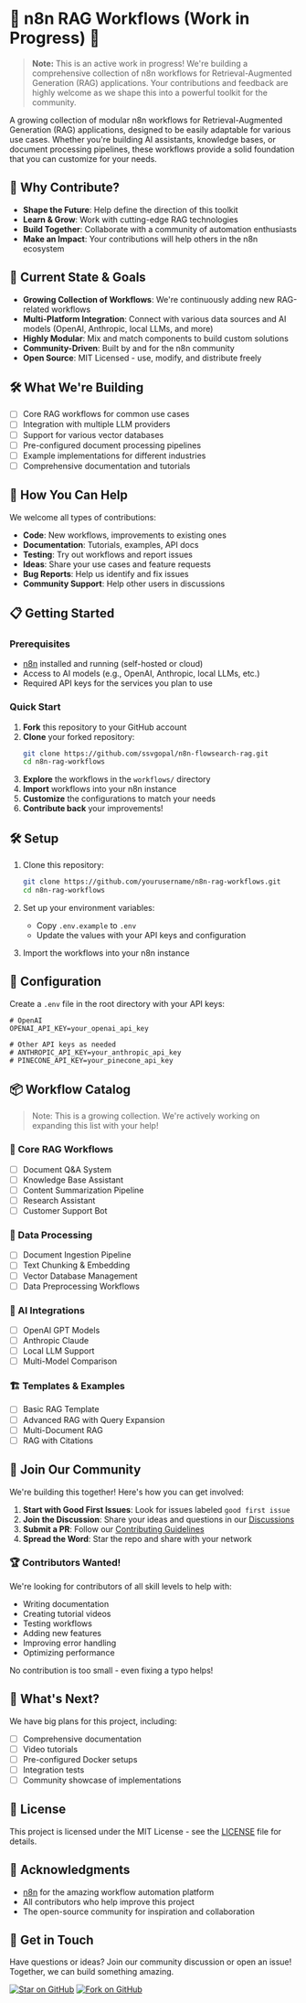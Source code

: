 # 🚧 n8n RAG Workflows (Work in Progress) 🔧

> **Note:** This is an active work in progress! We're building a comprehensive collection of n8n workflows for Retrieval-Augmented Generation (RAG) applications. Your contributions and feedback are highly welcome as we shape this into a powerful toolkit for the community.

A growing collection of modular n8n workflows for Retrieval-Augmented Generation (RAG) applications, designed to be easily adaptable for various use cases. Whether you're building AI assistants, knowledge bases, or document processing pipelines, these workflows provide a solid foundation that you can customize for your needs.

## 🌟 Why Contribute?

- **Shape the Future**: Help define the direction of this toolkit
- **Learn & Grow**: Work with cutting-edge RAG technologies
- **Build Together**: Collaborate with a community of automation enthusiasts
- **Make an Impact**: Your contributions will help others in the n8n ecosystem

## 🚀 Current State & Goals

- **Growing Collection of Workflows**: We're continuously adding new RAG-related workflows
- **Multi-Platform Integration**: Connect with various data sources and AI models (OpenAI, Anthropic, local LLMs, and more)
- **Highly Modular**: Mix and match components to build custom solutions
- **Community-Driven**: Built by and for the n8n community
- **Open Source**: MIT Licensed - use, modify, and distribute freely

## 🛠️ What We're Building

- [ ] Core RAG workflows for common use cases
- [ ] Integration with multiple LLM providers
- [ ] Support for various vector databases
- [ ] Pre-configured document processing pipelines
- [ ] Example implementations for different industries
- [ ] Comprehensive documentation and tutorials

## 🌱 How You Can Help

We welcome all types of contributions:

- **Code**: New workflows, improvements to existing ones
- **Documentation**: Tutorials, examples, API docs
- **Testing**: Try out workflows and report issues
- **Ideas**: Share your use cases and feature requests
- **Bug Reports**: Help us identify and fix issues
- **Community Support**: Help other users in discussions

## 📋 Getting Started

### Prerequisites

- [n8n](https://n8n.io/) installed and running (self-hosted or cloud)
- Access to AI models (e.g., OpenAI, Anthropic, local LLMs, etc.)
- Required API keys for the services you plan to use

### Quick Start

1. **Fork** this repository to your GitHub account
2. **Clone** your forked repository:
   ```bash
   git clone https://github.com/ssvgopal/n8n-flowsearch-rag.git
   cd n8n-rag-workflows
   ```
3. **Explore** the workflows in the `workflows/` directory
4. **Import** workflows into your n8n instance
5. **Customize** the configurations to match your needs
6. **Contribute back** your improvements!

## 🛠️ Setup

1. Clone this repository:
   ```bash
   git clone https://github.com/yourusername/n8n-rag-workflows.git
   cd n8n-rag-workflows
   ```

2. Set up your environment variables:
   - Copy `.env.example` to `.env`
   - Update the values with your API keys and configuration

3. Import the workflows into your n8n instance

## 🔧 Configuration

Create a `.env` file in the root directory with your API keys:

```env
# OpenAI
OPENAI_API_KEY=your_openai_api_key

# Other API keys as needed
# ANTHROPIC_API_KEY=your_anthropic_api_key
# PINECONE_API_KEY=your_pinecone_api_key
```

## 📦 Workflow Catalog

> Note: This is a growing collection. We're actively working on expanding this list with your help!

### 🧠 Core RAG Workflows
- [ ] Document Q&A System
- [ ] Knowledge Base Assistant
- [ ] Content Summarization Pipeline
- [ ] Research Assistant
- [ ] Customer Support Bot

### 🔄 Data Processing
- [ ] Document Ingestion Pipeline
- [ ] Text Chunking & Embedding
- [ ] Vector Database Management
- [ ] Data Preprocessing Workflows

### 🤖 AI Integrations
- [ ] OpenAI GPT Models
- [ ] Anthropic Claude
- [ ] Local LLM Support
- [ ] Multi-Model Comparison

### 🏗️ Templates & Examples
- [ ] Basic RAG Template
- [ ] Advanced RAG with Query Expansion
- [ ] Multi-Document RAG
- [ ] RAG with Citations

## 🤝 Join Our Community

We're building this together! Here's how you can get involved:

1. **Start with Good First Issues**: Look for issues labeled `good first issue`
2. **Join the Discussion**: Share your ideas and questions in our [Discussions](https://github.com/ssvgopal/n8n-flowsearch-rag/discussions)
3. **Submit a PR**: Follow our [Contributing Guidelines](CONTRIBUTING.md)
4. **Spread the Word**: Star the repo and share with your network

### 🏆 Contributors Wanted!

We're looking for contributors of all skill levels to help with:
- Writing documentation
- Creating tutorial videos
- Testing workflows
- Adding new features
- Improving error handling
- Optimizing performance

No contribution is too small - even fixing a typo helps!

## 🚀 What's Next?

We have big plans for this project, including:

- [ ] Comprehensive documentation
- [ ] Video tutorials
- [ ] Pre-configured Docker setups
- [ ] Integration tests
- [ ] Community showcase of implementations

## 📄 License

This project is licensed under the MIT License - see the [LICENSE](LICENSE) file for details.

## 🙏 Acknowledgments

- [n8n](https://n8n.io/) for the amazing workflow automation platform
- All contributors who help improve this project
- The open-source community for inspiration and collaboration

## 🌟 Get in Touch

Have questions or ideas? Join our community discussion or open an issue! Together, we can build something amazing.

[![Star on GitHub](https://img.shields.io/github/stars/ssvgopal/n8n-flowsearch-rag?style=social)](https://github.com/ssvgopal/n8n-flowsearch-rag/stargazers)
[![Fork on GitHub](https://img.shields.io/github/forks/ssvgopal/n8n-flowsearch-rag?style=social)](https://github.com/ssvgopal/n8n-flowsearch-rag/forks)
